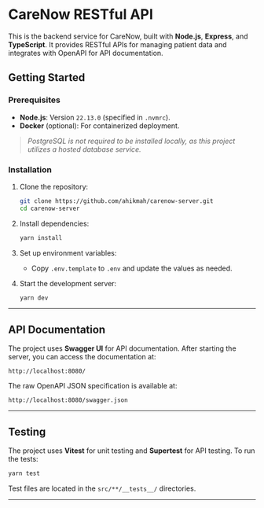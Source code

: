 # CareNow RESTful API

This is the backend service for CareNow, built with **Node.js**, **Express**, and **TypeScript**. It provides RESTful APIs for managing patient data and integrates with OpenAPI for API documentation.


## Getting Started

### Prerequisites

- **Node.js**: Version `22.13.0` (specified in `.nvmrc`).
- **Docker** (optional): For containerized deployment.

> _PostgreSQL is not required to be installed locally, as this project utilizes a hosted database service._

### Installation

1. Clone the repository:
   ```bash
   git clone https://github.com/ahikmah/carenow-server.git
   cd carenow-server
   ```

2. Install dependencies:
   ```bash
   yarn install
   ```

3. Set up environment variables:
   - Copy `.env.template` to `.env` and update the values as needed.

4. Start the development server:
   ```bash
   yarn dev
   ```

---


## API Documentation

The project uses **Swagger UI** for API documentation. After starting the server, you can access the documentation at:

```
http://localhost:8080/
```

The raw OpenAPI JSON specification is available at:

```
http://localhost:8080/swagger.json
```
---

## Testing

The project uses **Vitest** for unit testing and **Supertest** for API testing. To run the tests:

```bash
yarn test
```

Test files are located in the `src/**/__tests__/` directories.

---

